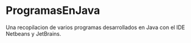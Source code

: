 # ProgramasEnJava
Una recopilacion de varios programas desarrollados en Java con el IDE Netbeans y JetBrains.
